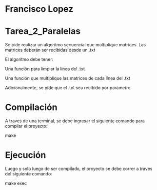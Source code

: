 # Francisco Lopez 

# Tarea_2_Paralelas

Se pide realizar un algoritmo secuencial que multiplique matrices. Las matrices deberán ser recibidas desde un .txt

El algoritmo debe tener:

Una función para limpiar la línea del .txt

Una función que multiplique las matrices de cada línea del .txt

Adicionalmente, se pide que el .txt sea recibido por parámetro.
# Compilación

A traves de una terminal, se debe ingresar el siguiente comando para compilar el proyecto:

make
# Ejecución

Luego y solo luego de ser compilado, el proyecto se debe correr a traves del siguiente comando:

make exec
